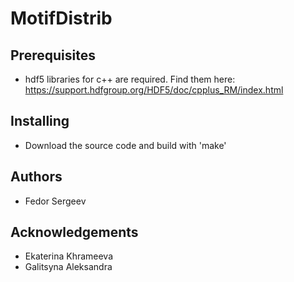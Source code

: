# MotifDistrib

## Prerequisites
* hdf5 libraries for c++ are required. Find them here: https://support.hdfgroup.org/HDF5/doc/cpplus_RM/index.html

## Installing
* Download the source code and build with 'make'

## Authors
* Fedor Sergeev

## Acknowledgements
* Ekaterina Khrameeva
* Galitsyna Aleksandra
